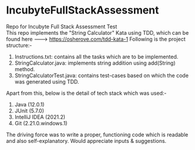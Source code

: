 # IncubyteFullStackAssessment
Repo for Incubyte Full Stack Assessment Test <br />
This repo implements the "String Calculator" Kata using TDD, which can be found here ---> https://osherove.com/tdd-kata-1 
Following is the project structure:-
  1. Instructions.txt: contains all the tasks which are to be implemented.
  2. StringCalculator.java: implements string addition using add(String) method.
  3. StringCalculatorTest.java: contains test-cases based on which the code was generated using TDD.

Apart from this, below is the detail of tech stack which was used:-
  1. Java (12.0.1)
  2. JUnit (5.7.0)
  3. IntelliJ IDEA (2021.2)
  4. Git (2.21.0.windows.1)

The driving force was to write a proper, functioning code which is readable and also self-explanatory.
Would appreciate inputs & suggestions.
